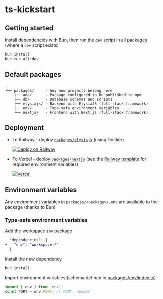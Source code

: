 # ts-kickstart

## Getting started

Install dependencies with [Bun](https://bun.sh), then run the `dev` script in all packages (where a `dev` script exists)

```sh
bun install
bun run all:dev
```

## Default packages

```
.
└── packages/     - Any new projects belong here
    ├── add/      - Package configured to be published to npm
    ├── db/       - Database schemas and scripts
    ├── elysiajs/ - Backend with ElysiaJS (full-stack framework)
    ├── env/      - Type-safe environment variables
    └── nextjs/   - Frontend with Next.js (full-stack framework)
```

## Deployment

- To Railway - deploy [`packages/elysiajs`](`packages/elysiajs`) (using Docker)

  [![Deploy on Railway](https://railway.app/button.svg)](https://railway.app/template/SthLV_?referralCode=Q9UMnd)

- To Vercel - deploy [`packages/nextjs`](packages/nextjs) (see the [Railway template](https://railway.app/template/SthLV_?referralCode=Q9UMnd) for required environment variables)

  [![Vercel](https://vercel.com/button)](https://vercel.com/new/clone?s=https%3A%2F%2Fgithub.com%2FSyhner%2Fts-kickstart)

## Environment variables

Any environment variables in `packages/<package>/.env` are available to the package (thanks to Bun)

### Type-safe environment variables

Add the workspace `env` package

```diff
  "dependencies": {
+   "env": "workspace:*"
  }
```

Install the new dependency

```sh
bun install
```

Import environment variables (schema defined in [packages/env/index.ts](`packages/env/index.ts`))

```ts
import { env } from 'env';
const PORT = env.PORT; // PORT: number
```
